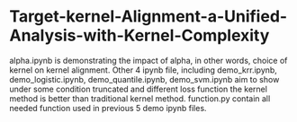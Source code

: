 # Target-kernel-Alignment-a-Unified-Analysis-with-Kernel-Complexity


alpha.ipynb is demonstrating the impact of alpha, in other words, choice of kernel on kernel alignment. 
Other 4 ipynb file, including demo_krr.ipynb, demo_logistic.ipynb, demo_quantile.ipynb, demo_svm.ipynb 
aim to show under some condition truncated and different loss function the kernel method is better than
 traditional kernel method. function.py contain all needed function used in previous 5 demo ipynb files.